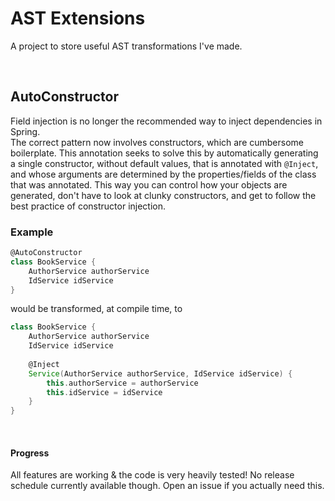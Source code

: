 # AST Extensions

A project to store useful AST transformations I've made.

<br/>


## AutoConstructor

Field injection is no longer the recommended way to inject dependencies in Spring.  
The correct pattern now involves constructors, which are cumbersome boilerplate.
This annotation seeks to solve this by automatically generating a single
constructor, without default values, that is annotated with `@Inject`, and whose arguments are determined by the properties/fields of the class that was annotated.  This way you can control how your objects are generated, don't have to look at clunky constructors,
and get to follow the best practice of constructor injection.

### Example

```groovy
@AutoConstructor
class BookService {
    AuthorService authorService
    IdService idService
}
```
would be transformed, at compile time, to
```groovy
class BookService {
    AuthorService authorService
    IdService idService
    
    @Inject
    Service(AuthorService authorService, IdService idService) {
        this.authorService = authorService
        this.idService = idService
    }
}
``` 

<br/>
 

#### Progress
All features are working & the code is very heavily tested!
No release schedule currently available though.  Open an issue if you actually need this.

